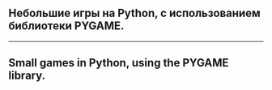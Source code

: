 Небольшие игры на Python, с использованием библиотеки PYGAME.
-----------------------------------
***  
Small games in Python, using the PYGAME library.
-----------------------------------
